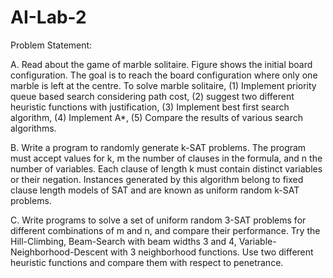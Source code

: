 # AI-Lab-2
Problem Statement:

A.
Read about the game of marble solitaire. Figure shows the initial board configuration. The goal is to reach the board configuration where only one marble is 
left at the centre. 
To solve marble solitaire, 
(1) Implement priority queue based search considering path cost, 
(2) suggest two different heuristic functions with justification, 
(3) Implement best first search algorithm, 
(4) Implement A*,
(5) Compare the results of various search algorithms.


B.
Write a program to randomly generate k-SAT problems.  The program must accept values for k, m the number of clauses in the formula, and n the number of variables. 
Each clause of length k must contain distinct variables or their negation.  Instances generated by this algorithm belong to fixed clause length models of SAT and 
are known as uniform random k-SAT problems.

C.
Write programs to solve a set of uniform random 3-SAT problems for different combinations of m and n, and compare their performance.  Try the Hill-Climbing, 
Beam-Search with beam widths 3 and 4, Variable-Neighborhood-Descent with 3 neighborhood functions.  Use two different heuristic functions and compare them 
with respect to penetrance.
